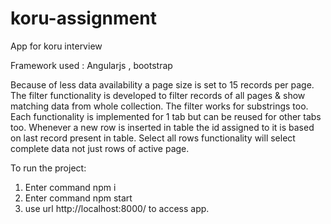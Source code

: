 # koru-assignment
App for koru interview

Framework used : Angularjs , bootstrap

Because of less data availability a page size is set to 15 records per page.
The filter functionality is developed to filter records of all pages & show matching data from whole collection.
The filter works for substrings too.
Each functionality is implemented for 1 tab but can be reused for other tabs too.
Whenever a new row is inserted in table the id assigned to it is based on last record present in table.
Select all rows functionality will select complete data not just rows of active page.

To run the project:
1) Enter command npm i
2) Enter command npm start
3) use url http://localhost:8000/ to access app.
